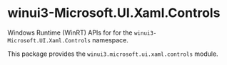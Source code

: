 <!-- warning: Please don't edit this file. It was automatically generated. -->

# winui3-Microsoft.UI.Xaml.Controls

Windows Runtime (WinRT) APIs for for the `winui3-Microsoft.UI.Xaml.Controls` namespace.

This package provides the `winui3.microsoft.ui.xaml.controls` module.

